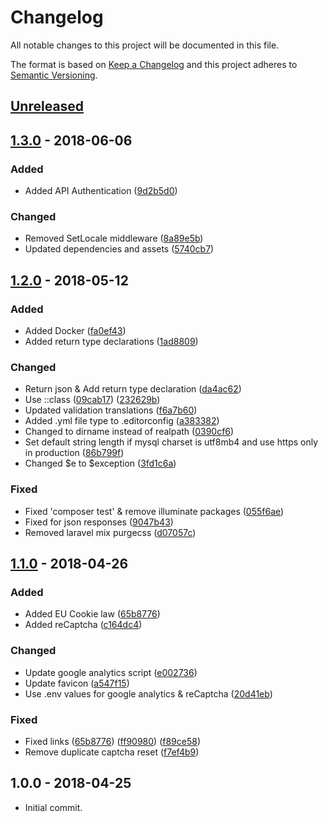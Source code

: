 # Changelog
All notable changes to this project will be documented in this file.

The format is based on [Keep a Changelog](https://keepachangelog.com/en/1.0.0/)
and this project adheres to [Semantic Versioning](https://semver.org/spec/v2.0.0.html).

## [Unreleased]

## [1.3.0]  - 2018-06-06

### Added
- Added API Authentication ([9d2b5d0](https://github.com/FaZeRs/naurislinde.com/commit/9d2b5d0c53b2485bafd3e2a13936da4229a2053e))

### Changed
- Removed SetLocale middleware ([8a89e5b](https://github.com/FaZeRs/naurislinde.com/commit/8a89e5b5ad6f319eabb6ad5becdc0c5cf2ef7745))
- Updated dependencies and assets ([5740cb7](https://github.com/FaZeRs/naurislinde.com/commit/5740cb7fa22cceec86ec7f856e87f49c1529c1bc))

## [1.2.0]  - 2018-05-12

### Added
- Added Docker ([fa0ef43](https://github.com/FaZeRs/naurislinde.com/commit/fa0ef437ed8f8b402a53e07a23803528f2841b84))
- Added return type declarations ([1ad8809](https://github.com/FaZeRs/naurislinde.com/commit/1ad88097ed0a84b2379f9de6739f07849758fd3e))

### Changed
- Return json & Add return type declaration ([da4ac62](https://github.com/FaZeRs/naurislinde.com/commit/da4ac62483071d6ac4d8f312d9d8bb4abd5cbcf5))
- Use ::class ([09cab17](https://github.com/FaZeRs/naurislinde.com/commit/09cab17ffd98091568d793eadddb35b661bc0907)) ([232629b](https://github.com/FaZeRs/naurislinde.com/commit/232629b6aa161925b9d3520a719fcf434a421ace))
- Updated validation translations ([f6a7b60](https://github.com/FaZeRs/naurislinde.com/commit/f6a7b60b10358f95b8f52871ecafddbfbe837ae0))
- Added .yml file type to .editorconfig ([a383382](https://github.com/FaZeRs/naurislinde.com/commit/a383382aeec7112f3fd86946ab1435a2f7329274))
- Changed to dirname instead of realpath ([0390cf6](https://github.com/FaZeRs/naurislinde.com/commit/0390cf6a1e7049a63637dc83b77007a2e268fffd))
- Set default string length if mysql charset is utf8mb4 and use https only in production ([86b799f](https://github.com/FaZeRs/naurislinde.com/commit/86b799fb8797887efd17b9b8aad55e8ddaa022ba))
- Changed $e to $exception ([3fd1c6a](https://github.com/FaZeRs/naurislinde.com/commit/3fd1c6a709f8376019857a9f05ca660954d24480))

### Fixed
- Fixed 'composer test' & remove illuminate packages ([055f6ae](https://github.com/FaZeRs/naurislinde.com/commit/055f6ae67a11701a5320f2e9dca2fb2c7903c400))
- Fixed for json responses ([9047b43](https://github.com/FaZeRs/naurislinde.com/commit/9047b430b285797a98848957d476ec73a705cdd0))
- Removed laravel mix purgecss ([d07057c](https://github.com/FaZeRs/naurislinde.com/commit/d07057cbb9c003ef48d34c51b9b90fdce8cf8013))

## [1.1.0]  - 2018-04-26

### Added
- Added EU Cookie law ([65b8776](https://github.com/FaZeRs/naurislinde.com/commit/c164dc437db60e6f2cf8617e1efd2edc73d86331))
- Added reCaptcha ([c164dc4](https://github.com/FaZeRs/naurislinde.com/commit/2494af209d1b5410a6d22540b1de4ed7ba214333))

### Changed
- Update google analytics script ([e002736](https://github.com/FaZeRs/naurislinde.com/commit/e002736ea3782cbe3779da7edce6fe1fa19cb23c))
- Update favicon ([a547f15](https://github.com/FaZeRs/naurislinde.com/commit/a547f15913c3bac5069b5fe5d1ca4a13dcf88206))
- Use .env values for google analytics & reCaptcha ([20d41eb](https://github.com/FaZeRs/naurislinde.com/commit/20d41eb1d8159925b084384085da9e29a17c64b5))

### Fixed
- Fixed links ([65b8776](https://github.com/FaZeRs/naurislinde.com/commit/65b8776fb48abca9243ae16ec4ad6bea10f140f7)) ([ff90980](https://github.com/FaZeRs/naurislinde.com/commit/ff90980b82eb22d6c24f08e4a72ade4311a529fb)) ([f89ce58](https://github.com/FaZeRs/naurislinde.com/commit/f89ce584103a9c15af4d3e40466207abe0993948))
- Remove duplicate captcha reset ([f7ef4b9](https://github.com/FaZeRs/naurislinde.com/commit/f7ef4b95c93aa38fb6344321aed40aa4f5629ce4))

## 1.0.0 - 2018-04-25
- Initial commit.

[Unreleased]: https://github.com/fazers/naurislinde.com/compare/1.3.0...HEAD
[1.3.0]: https://github.com/fazers/naurislinde.com/compare/1.2.0...1.3.0
[1.2.0]: https://github.com/fazers/naurislinde.com/compare/1.1.0...1.2.0
[1.1.0]: https://github.com/fazers/naurislinde.com/compare/1.0.0...1.1.0
